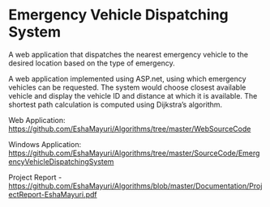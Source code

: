 # Emergency Vehicle Dispatching System
A web application that dispatches the nearest emergency vehicle to the desired location based on the type of emergency.

A web application implemented using ASP.net, using which emergency vehicles can be requested. The system would choose closest available vehicle and display the vehicle ID and distance at which it is available. The shortest path calculation is computed using Dijkstra’s algorithm.

Web Application: https://github.com/EshaMayuri/Algorithms/tree/master/WebSourceCode

Windows Application: https://github.com/EshaMayuri/Algorithms/tree/master/SourceCode/EmergencyVehicleDispatchingSystem

Project Report - https://github.com/EshaMayuri/Algorithms/blob/master/Documentation/ProjectReport-EshaMayuri.pdf

